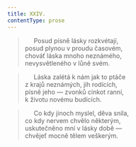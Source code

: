 ```yaml
---
title: XXIV.
contentType: prose
---
```


>      Posud písně lásky rozkvétají,  
> posud plynou v proudu časovém,  
> chováť láska mnoho neznámého,  
> nevysvětleného v lůně svém.

>      Láska zalétá k nám jak to ptáče  
> z krajů neznámých, jih rodících,  
> písně jeho — zvonků cinkot ranní,  
> k životu novému budících.

>      Co kdy jinoch myslel, děva snila,  
> co kdy nervem chvělo některým,  
> uskutečněno mní v lásky době —  
> chvějeť mocně tělem veškerým.
